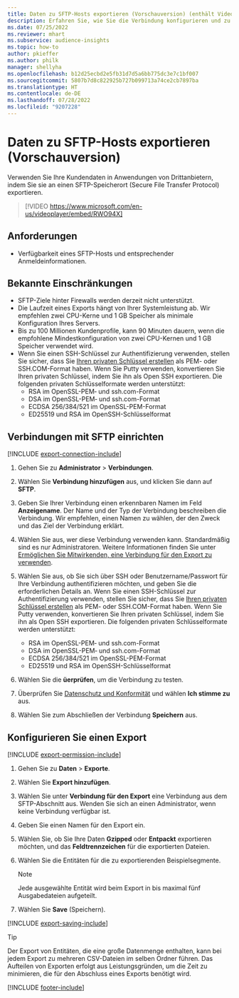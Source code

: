 ```yaml
---
title: Daten zu SFTP-Hosts exportieren (Vorschauversion) (enthält Video)
description: Erfahren Sie, wie Sie die Verbindung konfigurieren und zu einem SFTP-Speicherort exportieren.
ms.date: 07/25/2022
ms.reviewer: mhart
ms.subservice: audience-insights
ms.topic: how-to
author: pkieffer
ms.author: philk
manager: shellyha
ms.openlocfilehash: b12d25ecbd2e5fb31d7d5a6bb775dc3e7c1bf007
ms.sourcegitcommit: 5807b7d8c822925b727b099713a74ce2cb7897ba
ms.translationtype: HT
ms.contentlocale: de-DE
ms.lasthandoff: 07/28/2022
ms.locfileid: "9207228"
---
```

# <a name="export-data-to-sftp-hosts-preview"></a>Daten zu SFTP-Hosts exportieren (Vorschauversion)

Verwenden Sie Ihre Kundendaten in Anwendungen von Drittanbietern, indem Sie sie an einen SFTP-Speicherort (Secure File Transfer Protocol) exportieren.

> [!VIDEO https://www.microsoft.com/en-us/videoplayer/embed/RWO94X]

## <a name="prerequisites"></a>Anforderungen

- Verfügbarkeit eines SFTP-Hosts und entsprechender Anmeldeinformationen.

## <a name="known-limitations"></a>Bekannte Einschränkungen

- SFTP-Ziele hinter Firewalls werden derzeit nicht unterstützt.
- Die Laufzeit eines Exports hängt von Ihrer Systemleistung ab. Wir empfehlen zwei CPU-Kerne und 1 GB Speicher als minimale Konfiguration Ihres Servers.
- Bis zu 100 Millionen Kundenprofile, kann 90 Minuten dauern, wenn die empfohlene Mindestkonfiguration von zwei CPU-Kernen und 1 GB Speicher verwendet wird.
- Wenn Sie einen SSH-Schlüssel zur Authentifizierung verwenden, stellen Sie sicher, dass Sie [Ihren privaten Schlüssel erstellen](/azure/virtual-machines/linux/create-ssh-keys-detailed#basic-example) als PEM- oder SSH.COM-Format haben. Wenn Sie Putty verwenden, konvertieren Sie Ihren privaten Schlüssel, indem Sie ihn als Open SSH exportieren. Die folgenden privaten Schlüsselformate werden unterstützt:
  - RSA im OpenSSL-PEM‑ und ssh.com-Format
  - DSA im OpenSSL-PEM‑ und ssh.com-Format
  - ECDSA 256/384/521 im OpenSSL-PEM-Format
  - ED25519 und RSA im OpenSSH-Schlüsselformat

## <a name="set-up-connection-to-sftp"></a>Verbindungen mit SFTP einrichten

[!INCLUDE [export-connection-include](includes/export-connection-admn.md)]

1. Gehen Sie zu **Administrator** > **Verbindungen**.

1. Wählen Sie **Verbindung hinzufügen** aus, und klicken Sie dann auf **SFTP**.

1. Geben Sie Ihrer Verbindung einen erkennbaren Namen im Feld **Anzeigename**. Der Name und der Typ der Verbindung beschreiben die Verbindung. Wir empfehlen, einen Namen zu wählen, der den Zweck und das Ziel der Verbindung erklärt.

1. Wählen Sie aus, wer diese Verbindung verwenden kann. Standardmäßig sind es nur Administratoren. Weitere Informationen finden Sie unter [Ermöglichen Sie Mitwirkenden, eine Verbindung für den Export zu verwenden](connections.md#allow-contributors-to-use-a-connection-for-exports).

1. Wählen Sie aus, ob Sie sich über SSH oder Benutzername/Passwort für Ihre Verbindung authentifizieren möchten, und geben Sie die erforderlichen Details an. Wenn Sie einen SSH-Schlüssel zur Authentifizierung verwenden, stellen Sie sicher, dass Sie [Ihren privaten Schlüssel erstellen](/azure/virtual-machines/linux/create-ssh-keys-detailed#basic-example) als PEM- oder SSH.COM-Format haben. Wenn Sie Putty verwenden, konvertieren Sie Ihren privaten Schlüssel, indem Sie ihn als Open SSH exportieren. Die folgenden privaten Schlüsselformate werden unterstützt:
   - RSA im OpenSSL-PEM‑ und ssh.com-Format
   - DSA im OpenSSL-PEM‑ und ssh.com-Format
   - ECDSA 256/384/521 im OpenSSL-PEM-Format
   - ED25519 und RSA im OpenSSH-Schlüsselformat

1. Wählen Sie die **üerprüfen**, um die Verbindung zu testen.

1. Überprüfen Sie [Datenschutz und Konformität](connections.md#data-privacy-and-compliance) und wählen **Ich stimme zu** aus.

1. Wählen Sie zum Abschließen der Verbindung **Speichern** aus.

## <a name="configure-an-export"></a>Konfigurieren Sie einen Export

[!INCLUDE [export-permission-include](includes/export-permission.md)]

1. Gehen Sie zu **Daten** > **Exporte**.

1. Wählen Sie **Export hinzufügen**.

1. Wählen Sie unter **Verbindung für den Export** eine Verbindung aus dem SFTP-Abschnitt aus. Wenden Sie sich an einen Administrator, wenn keine Verbindung verfügbar ist.

1. Geben Sie einen Namen für den Export ein.

1. Wählen Sie, ob Sie Ihre Daten **Gzipped** oder **Entpackt** exportieren möchten, und das **Feldtrennzeichen** für die exportierten Dateien.

1. Wählen Sie die Entitäten für die zu exportierenden Beispielsegmente.

   > [!NOTE]
   > Jede ausgewählte Entität wird beim Export in bis maximal fünf Ausgabedateien aufgeteilt.

1. Wählen Sie **Save** (Speichern).

[!INCLUDE [export-saving-include](includes/export-saving.md)]

> [!TIP]
> Der Export von Entitäten, die eine große Datenmenge enthalten, kann bei jedem Export zu mehreren CSV-Dateien im selben Ordner führen. Das Aufteilen von Exporten erfolgt aus Leistungsgründen, um die Zeit zu minimieren, die für den Abschluss eines Exports benötigt wird.

[!INCLUDE [footer-include](includes/footer-banner.md)]
